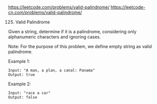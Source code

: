 https://leetcode.com/problems/valid-palindrome/
https://leetcode-cn.com/problems/valid-palindrome/

125. Valid Palindrome

Given a string, determine if it is a palindrome, considering only alphanumeric characters and ignoring cases.

Note: For the purpose of this problem, we define empty string as valid palindrome.

Example 1:

    Input: "A man, a plan, a canal: Panama"
    Output: true
Example 2:

    Input: "race a car"
    Output: false
